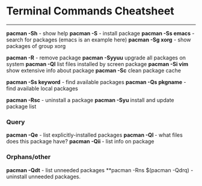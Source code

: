 # Terminal Commands Cheatsheet
___

**pacman -Sh**  - show help
**pacman -S** - install package
**pacman -Ss emacs** - search for packages (emacs is an example here)
**pacman -Sg xorg** - show packages of group xorg

**pacman -R** - remove package 
**pacman -Syyuu** upgrade all packages on system
**pacman -Ql** list files installed by screen package
**pacman -Si vim** show extensive info about package
**pacman -Sc** clean package cache

**pacman -Ss keyword** - find available packages
**pacman -Qs pkgname** - find available local packages

**pacman -Rsc <pkg>** - uninstall a package
**pacman -Syu <pkg>** install and update package list

### Query
**pacman -Qe** - list explicitly-installed packages
**pacman -Ql <pkg>** - what files does this package have?
**pacman -Qii <pkg>** - list info on package

### Orphans/other
**pacman -Qdt** - list unneeded packages
**pacman -Rns $(pacman -Qdrq) - uninstall unneeded packages.
